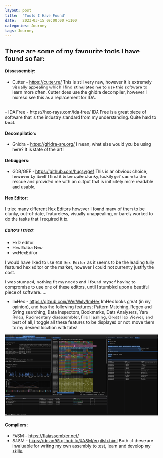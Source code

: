 ```yaml
---
layout: post
title:  "Tools I Have Found"
date:   2023-03-15 09:00:00 +1100
categories: Journey
tags: Journey
---
```


## These are some of my favourite tools I have found so far:

#### Dissassembly:
- Cutter - https://cutter.re/
This is still very new, however it is extremely visually appealing which I find stimulates me to use this software to learn more often. Cutter does use the ghidra decompiler, however I moreso see this as a replacement for IDA.
<br />
- IDA Free - https://hex-rays.com/ida-free/
IDA Free is a great piece of software that is the industry standard from my understanding. Quite hard to beat.

#### Decompilation:
- Ghidra - https://ghidra-sre.org/
I mean, what else would you be using here? It is state of the art! 

#### Debuggers:
- GDB/GEF - https://github.com/hugsy/gef
This is an obvious choice, however by itself I find it to be quite clunky, luckily `gef` came to the rescue and provided me with an output that is inifinitely more readable and usable.

#### Hex Editor:
I tried many different Hex Editors however I found many of them to be clunky, out-of-date, featureless, visually unappealing, or barely worked to do the tasks that I required it to.

##### Editors I tried:
- HxD editor
- Hex Editor Neo
- wxHexEditor

I would have liked to use `010 Hex Editor` as it seems to be the leading fully featured hex editor on the market, however I could not currently justify the cost.

I was stumped, nothing fit my needs and I found myself having to compromise to use one of these editors, until I stumbled upon a beatiful piece of software..... 
- ImHex - https://github.com/WerWolv/ImHex
ImHex looks great (in my opinion), and has the following features; Pattern Matching, Regex and String searching, Data Inspectors, Bookmarks, Data Analyzers, Yara Rules, Rudimentary disassembler, File Hashing, Great Hex Viewer, and best of all, I toggle all these features to be displayed or not, move them to my desired location with tabs!

![ImHex Example Image](/assets/ImHex_Example.png)

#### Compilers:
- FASM - https://flatassembler.net/
- SASM - https://dman95.github.io/SASM/english.html
Both of these are invaluable for writing my own assembly to test, learn and develop my skills.
